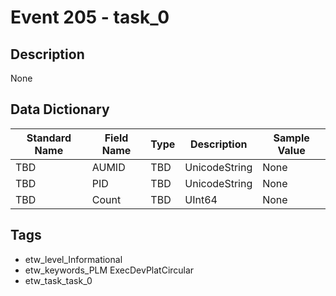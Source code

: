 # Event 205 - task_0

## Description
None

## Data Dictionary
|Standard Name|Field Name|Type|Description|Sample Value|
|---|---|---|---|---|
|TBD|AUMID|TBD|UnicodeString|None|None|
|TBD|PID|TBD|UnicodeString|None|None|
|TBD|Count|TBD|UInt64|None|None|

## Tags
* etw_level_Informational
* etw_keywords_PLM ExecDevPlatCircular
* etw_task_task_0